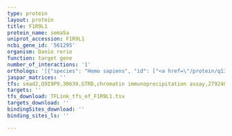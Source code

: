 ```yaml
---
type: protein
layout: protein
title: F1R9L1
protein_name: sema5a
uniprot_accession: F1R9L1
ncbi_gene_id: '561295'
organism: Danio rerio
function: target gene
number_of_interactions: '1'
orthologs: '[{"species": "Homo sapiens", "id": ["<a href=\"/protein/q13591\">Q13591</a>"]}, {"species": "Mus musculus", "id": ["<a href=\"/protein/q3upz0\">Q3UPZ0</a>"]}, {"species": "Rattus norvegicus", "id": ["A0A0G2K7J5"]}, {"species": "Drosophila melanogaster", "id": ["<a href=\"/protein/q9vtt0\">Q9VTT0</a>"]}]'
jaspar_matrices: ''
tfs: smad2,Q9I9P9,30639,GTRD,chromatin immunoprecipitation assay,27924024%5Buid%5D,No
targets: ''
tfs_download: TFLink_tfs_of_F1R9L1.tsv
targets_download: ''
bindingSites_download: ''
binding_sites_ls: ''

---
```

